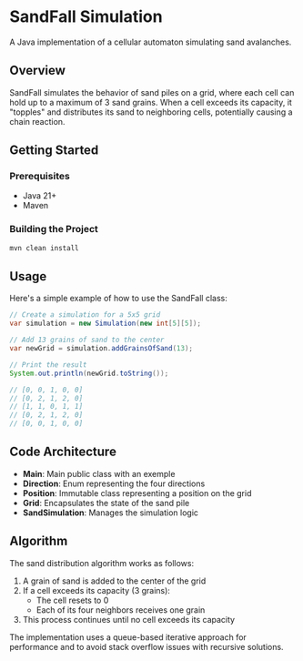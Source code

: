 # SandFall Simulation

A Java implementation of a cellular automaton simulating sand avalanches.

## Overview

SandFall simulates the behavior of sand piles on a grid, where each cell can hold up to a maximum of 3 sand grains. When a cell exceeds its capacity, it "topples" and distributes its sand to neighboring cells, potentially causing a chain reaction.

## Getting Started

### Prerequisites

- Java 21+
- Maven

### Building the Project

```bash
mvn clean install
```

## Usage

Here's a simple example of how to use the SandFall class:

```java
// Create a simulation for a 5x5 grid
var simulation = new Simulation(new int[5][5]);

// Add 13 grains of sand to the center
var newGrid = simulation.addGrainsOfSand(13);

// Print the result
System.out.println(newGrid.toString());

// [0, 0, 1, 0, 0]
// [0, 2, 1, 2, 0]
// [1, 1, 0, 1, 1]
// [0, 2, 1, 2, 0]
// [0, 0, 1, 0, 0]
```

## Code Architecture

- **Main**: Main public class with an exemple
- **Direction**: Enum representing the four directions
- **Position**: Immutable class representing a position on the grid
- **Grid**: Encapsulates the state of the sand pile
- **SandSimulation**: Manages the simulation logic

## Algorithm

The sand distribution algorithm works as follows:

1. A grain of sand is added to the center of the grid
2. If a cell exceeds its capacity (3 grains):
   - The cell resets to 0
   - Each of its four neighbors receives one grain
3. This process continues until no cell exceeds its capacity

The implementation uses a queue-based iterative approach for performance and to avoid stack overflow issues with recursive solutions.
